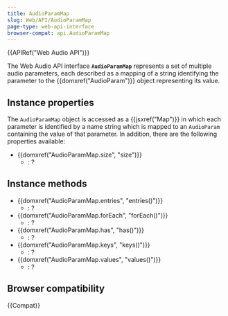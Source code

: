 ```yaml
---
title: AudioParamMap
slug: Web/API/AudioParamMap
page-type: web-api-interface
browser-compat: api.AudioParamMap
---
```


{{APIRef("Web Audio API")}}

The Web Audio API interface **`AudioParamMap`** represents a set of multiple audio parameters, each described as a mapping of a string identifying the parameter to the {{domxref("AudioParam")}} object representing its value.

## Instance properties

The `AudioParamMap` object is accessed as a {{jsxref("Map")}} in which each parameter is identified by a name string which is mapped to an `AudioParam` containing the value of that parameter. In addition, there are the following properties available:

- {{domxref("AudioParamMap.size", "size")}}
  - : ?

## Instance methods

- {{domxref("AudioParamMap.entries", "entries()")}}
  - : ?
- {{domxref("AudioParamMap.forEach", "forEach()")}}
  - : ?
- {{domxref("AudioParamMap.has", "has()")}}
  - : ?
- {{domxref("AudioParamMap.keys", "keys()")}}
  - : ?
- {{domxref("AudioParamMap.values", "values()")}}
  - : ?

## Browser compatibility

{{Compat}}
